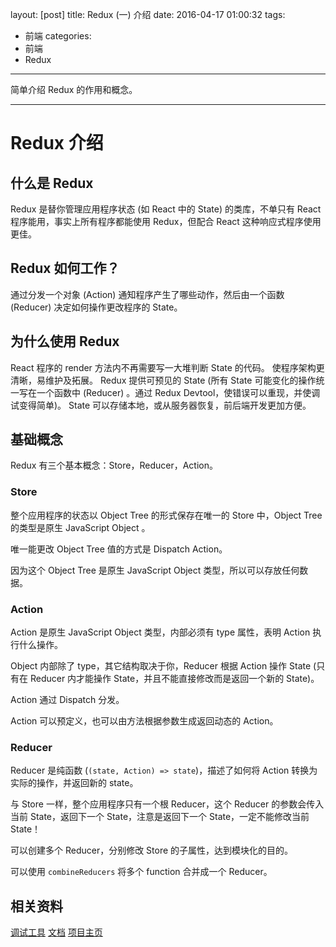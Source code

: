 layout: [post]
title: Redux (一) 介绍
date: 2016-04-17 01:00:32
tags:
- 前端
categories:
- 前端
- Redux
---

简单介绍 Redux 的作用和概念。

<!-- more -->


---

# Redux 介绍

## 什么是 Redux

Redux 是替你管理应用程序状态 (如 React 中的 State) 的类库，不单只有 React 程序能用，事实上所有程序都能使用 Redux，但配合 React 这种响应式程序使用更佳。

## Redux 如何工作？

通过分发一个对象 (Action) 通知程序产生了哪些动作，然后由一个函数 (Reducer) 决定如何操作更改程序的 State。

## 为什么使用 Redux


React 程序的 render 方法内不再需要写一大堆判断 State 的代码。
使程序架构更清晰，易维护及拓展。
Redux 提供可预见的 State  (所有 State 可能变化的操作统一写在一个函数中 (Reducer) 。通过 Redux Devtool，使错误可以重现，并使调试变得简单)。
State 可以存储本地，或从服务器恢复，前后端开发更加方便。


## 基础概念

Redux 有三个基本概念：Store，Reducer，Action。

### Store

整个应用程序的状态以 Object Tree 的形式保存在唯一的 Store 中，Object Tree 的类型是原生 JavaScript  Object 。

唯一能更改 Object Tree 值的方式是 Dispatch Action。

因为这个 Object Tree 是原生 JavaScript Object 类型，所以可以存放任何数据。

### Action

Action 是原生 JavaScript Object 类型，内部必须有 type 属性，表明 Action 执行什么操作。

Object 内部除了 type，其它结构取决于你，Reducer 根据 Action 操作 State (只有在 Reducer 内才能操作 State，并且不能直接修改而是返回一个新的 State)。

Action 通过 Dispatch 分发。

Action 可以预定义，也可以由方法根据参数生成返回动态的 Action。

### Reducer

Reducer 是纯函数 (`(state, Action) => state`)，描述了如何将  Action 转换为实际的操作，并返回新的 state。

与 Store 一样，整个应用程序只有一个根 Reducer，这个 Reducer 的参数会传入当前 State，返回下一个 State，注意是返回下一个 State，一定不能修改当前 State！

可以创建多个 Reducer，分别修改 Store 的子属性，达到模块化的目的。

可以使用 `combineReducers` 将多个 function 合并成一个 Reducer。


##  相关资料

[调试工具](https://github.com/gaearon/Redux-devtools/blob/master/docs/Walkthrough.md)
[文档](http://Redux.js.org/docs/basics/Reducers.html)
[项目主页](https://github.com/reactjs/Redux)
